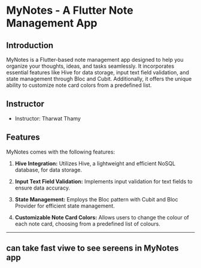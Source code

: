 # MyNotes - A Flutter Note Management App
## Introduction

MyNotes is a Flutter-based note management app designed to help you organize your thoughts, ideas, and tasks seamlessly. It incorporates essential features like Hive for data storage, input text field validation, and state management through Bloc and Cubit. Additionally, it offers the unique ability to customize note card colors from a predefined list.

## Instructor

- Instructor: Tharwat Thamy

## Features

MyNotes comes with the following features:

1. **Hive Integration:** Utilizes Hive, a lightweight and efficient NoSQL database, for data storage.

2. **Input Text Field Validation:** Implements input validation for text fields to ensure data accuracy.

3. **State Management:** Employs the Bloc pattern with Cubit and Bloc Provider for efficient state management.

4. **Customizable Note Card Colors:** Allows users to change the colour of each note card, choosing from a predefined list of colours.

<hr/>

## can take fast viwe to see sereens in MyNotes app 
